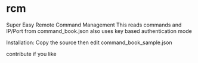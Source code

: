 # rcm
Super Easy Remote Command Management
This reads commands and IP/Port from command_book.json also uses key based authentication mode


Installation:
Copy the source 
then
edit command_book_sample.json

contribute if you like

